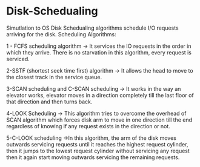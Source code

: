 # Disk-Schedualing
Simutlation to OS  Disk Schedualing algorithms schedule I/O requests arriving for the disk.
Scheduling Algorithms:

1 - FCFS scheduling algorithm -> It services the IO requests in the order in which they arrive. There is no starvation in this algorithm, every request is                                  serviced.


2-SSTF (shortest seek time first) algorithm -> It allows the head to move to the closest track in the service queue.


3-SCAN scheduling and C-SCAN scheduling -> It works in the way an elevator works, elevator moves in a direction completely till the last floor of that                                                direction and then turns back.


4-LOOK Scheduling -> This algorithm tries to overcome the overhead of SCAN algorithm which forces disk arm to move in one direction till the end regardless                      of knowing if any request exists in the direction or not.


5-C-LOOK scheduling ->In this algorithm, the arm of the disk moves outwards servicing requests until it reaches the highest request cylinder, then it jumps                       to the lowest request cylinder without servicing any request then it again start moving outwards servicing the remaining requests.
